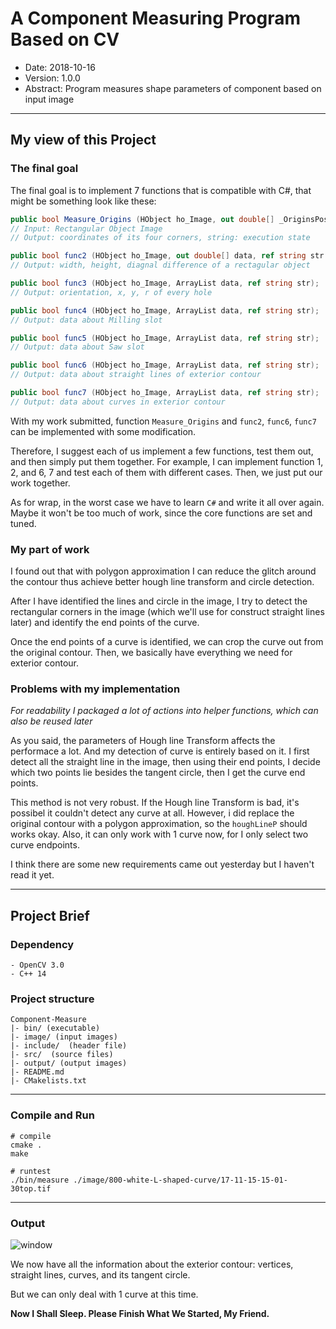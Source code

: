 # A Component Measuring Program Based on CV
- Date: 2018-10-16
- Version: 1.0.0
- Abstract: Program measures shape parameters of component based on input image

---

## My view of this Project

### The final goal

The final goal is to implement 7 functions that is compatible with C#, that might be something
look like these:

```C#
public bool Measure_Origins (HObject ho_Image, out double[] _OriginsPosXY, ref string str);
// Input: Rectangular Object Image
// Output: coordinates of its four corners, string: execution state

public bool func2 (HObject ho_Image, out double[] data, ref string str );
// Output: width, height, diagnal difference of a rectagular object

public bool func3 (HObject ho_Image, ArrayList data, ref string str);
// Output: orientation, x, y, r of every hole

public bool func4 (HObject ho_Image, ArrayList data, ref string str);
// Output: data about Milling slot

public bool func5 (HObject ho_Image, ArrayList data, ref string str);
// Output: data about Saw slot

public bool func6 (HObject ho_Image, ArrayList data, ref string str);
// Output: data about straight lines of exterior contour

public bool func7 (HObject ho_Image, ArrayList data, ref string str);
// Output: data about curves in exterior contour

```
With my work submitted, function `Measure_Origins` and `func2`, `func6`, `func7` can be implemented with some modification.

Therefore, I suggest each of us implement a few functions, test them out, and then simply put them together. For example, I can implement function 1, 2, and 6, 7 and test each of them with different cases. Then, we just put our work together. 

As for wrap, in the worst case we have to learn `C#` and write it all over again. Maybe it won't be too much of work, since the core functions are set and tuned. 

### My part of work

I found out that with polygon approximation I can reduce the glitch around the contour thus achieve better hough line transform and circle detection. 

After I have identified the lines and circle in the image, I try to detect the rectangular corners in the image (which we'll use for construct straight lines later) and identify the end points of the curve.

Once the end points of a curve is identified, we can crop the curve out from the original contour. Then, we basically have everything we need for exterior contour.

### Problems with my implementation

*For readability I packaged a lot of actions into helper functions, which can also be reused later* 

As you said, the parameters of Hough line Transform affects the performace a lot. And my detection of curve is entirely based on it. I first detect all the straight line in the image, then using their end points, I decide which two points lie besides the tangent circle, then I get the curve end points.

This method is not very robust. If the Hough line Transform is bad, it's possibel it couldn't detect any curve at all. However, i did replace the original contour with a polygon approximation, so the `houghLineP` should works okay. Also, it can only work with 1 curve now, for I only select two curve endpoints. 

I think there are some new requirements came out yesterday but I haven't read it yet.

---

## Project Brief

### Dependency
```
- OpenCV 3.0
- C++ 14
```


### Project structure

```
Component-Measure
|- bin/ (executable)
|- image/ (input images)
|- include/  (header file)
|- src/  (source files)
|- output/ (output images)
|- README.md
|- CMakelists.txt
```

---

### Compile and Run

```
# compile
cmake .
make

# runtest
./bin/measure ./image/800-white-L-shaped-curve/17-11-15-15-01-30top.tif 

```

---

### Output
![window](output/image_all.jpg)

We now have all the information about the exterior contour:
vertices, straight lines, curves, and its tangent circle.

But we can only deal with 1 curve at this time.

**Now I Shall Sleep. Please Finish What We Started, My Friend.**